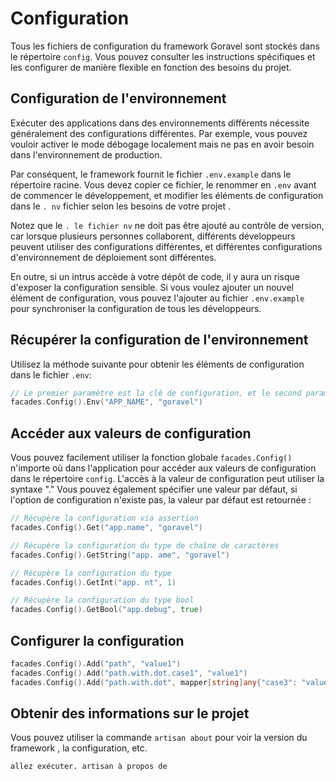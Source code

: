 # Configuration

Tous les fichiers de configuration du framework Goravel sont stockés dans le répertoire `config`. Vous pouvez consulter les instructions
spécifiques et les configurer de manière flexible en fonction des besoins du projet.

## Configuration de l'environnement

Exécuter des applications dans des environnements différents nécessite généralement des configurations différentes. Par exemple, vous pouvez vouloir
activer le mode débogage localement mais ne pas en avoir besoin dans l'environnement de production.

Par conséquent, le framework fournit le fichier `.env.example` dans le répertoire racine. Vous devez copier ce fichier, le renommer
en `.env` avant de commencer le développement, et modifier les éléments de configuration dans le `. nv` fichier selon les besoins de votre projet
.

Notez que le `. le fichier nv` ne doit pas être ajouté au contrôle de version, car lorsque plusieurs personnes collaborent, différents développeurs
peuvent utiliser des configurations différentes, et différentes configurations d'environnement de déploiement sont différentes.

En outre, si un intrus accède à votre dépôt de code, il y aura un risque d'exposer la configuration
sensible. Si vous voulez ajouter un nouvel élément de configuration, vous pouvez l'ajouter au fichier `.env.example` pour synchroniser la configuration
de tous les développeurs.

## Récupérer la configuration de l'environnement

Utilisez la méthode suivante pour obtenir les éléments de configuration dans le fichier `.env`:

```go
// Le premier paramètre est la clé de configuration, et le second paramètre est la valeur par défaut
facades.Config().Env("APP_NAME", "goravel")
```

## Accéder aux valeurs de configuration

Vous pouvez facilement utiliser la fonction globale `facades.Config()` n'importe où dans l'application pour accéder aux valeurs de configuration
dans le répertoire `config`. L'accès à la valeur de configuration peut utiliser la syntaxe "." Vous pouvez également spécifier une valeur
par défaut, si l'option de configuration n'existe pas, la valeur par défaut est retournée :

```go
// Récupère la configuration via assertion
facades.Config().Get("app.name", "goravel")

// Récupère la configuration du type de chaîne de caractères
facades.Config().GetString("app. ame", "goravel")

// Récupère la configuration du type
facades.Config().GetInt("app. nt", 1)

// Récupère la configuration du type bool
facades.Config().GetBool("app.debug", true)
```

## Configurer la configuration

```go
facades.Config().Add("path", "value1")
facades.Config().Add("path.with.dot.case1", "value1")
facades.Config().Add("path.with.dot", mapper[string]any{"case3": "value3"})
```

## Obtenir des informations sur le projet

Vous pouvez utiliser la commande `artisan about` pour voir la version du framework , la configuration, etc.

```bash
allez exécuter. artisan à propos de
```
